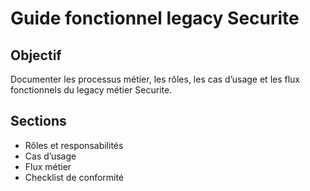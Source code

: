 # Guide fonctionnel legacy Securite

## Objectif
Documenter les processus métier, les rôles, les cas d’usage et les flux fonctionnels du legacy métier Securite.

## Sections
- Rôles et responsabilités
- Cas d’usage
- Flux métier
- Checklist de conformité
